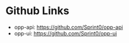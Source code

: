 # Github Links

- opp-api: https://github.com/Sprint0/opp-api
- opp-ui: https://github.com/Sprint0/opp-ui
